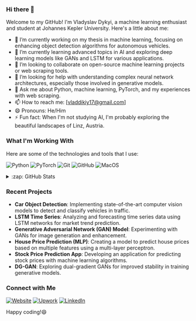 ### Hi there 👋

Welcome to my GitHub! I'm Vladyslav Dykyi, a machine learning enthusiast and student at Johannes Kepler University. Here's a little about me:

- 🔭 I’m currently working on my thesis in machine learning, focusing on enhancing object detection algorithms for autonomous vehicles.
- 🌱 I’m currently learning advanced topics in AI and exploring deep learning models like GANs and LSTM for various applications.
- 👯 I’m looking to collaborate on open-source machine learning projects or web scraping tools.
- 🤔 I’m looking for help with understanding complex neural network architectures, especially those involved in generative models.
- 💬 Ask me about Python, machine learning, PyTorch, and my experiences with web scraping.
- 📫 How to reach me: [vladdikiy17@gmail.com]
- 😄 Pronouns: He/Him
- ⚡ Fun fact: When I'm not studying AI, I'm probably exploring the beautiful landscapes of Linz, Austria.

### What I'm Working With
Here are some of the technologies and tools that I use:

![Python](https://img.shields.io/badge/-Python-black?style=flat-square&logo=Python)
![PyTorch](https://img.shields.io/badge/-PyTorch-black?style=flat-square&logo=PyTorch)
![Git](https://img.shields.io/badge/-Git-black?style=flat-square&logo=git)
![GitHub](https://img.shields.io/badge/-GitHub-181717?style=flat-square&logo=github)
![MacOS](https://img.shields.io/badge/-MacOS-black?style=flat-square&logo=Apple)

<details>
  <summary>:zap: GitHub Stats</summary>

  [![Vladyslav's GitHub stats](https://github-readme-stats.vercel.app/api?username=dykyivladk1&show_icons=true)](https://github.com/anuraghazra/github-readme-stats)

</details>

### Recent Projects

- **Car Object Detection**: Implementing state-of-the-art computer vision models to detect and classify vehicles in traffic.
- **LSTM Time Series**: Analyzing and forecasting time series data using LSTM networks for market trend prediction.
- **Generative Adversarial Network (GAN) Model**: Experimenting with GANs for image generation and enhancement.
- **House Price Prediction (MLP)**: Creating a model to predict house prices based on multiple features using a multi-layer perceptron.
- **Stock Price Prediction App**: Developing an application for predicting stock prices with machine learning algorithms.
- **DG-GAN**: Exploring dual-gradient GANs for improved stability in training generative models.

### Connect with Me

[![Website](https://img.shields.io/website?label=portcode.at&style=for-the-badge&url=https%3A%2F%2Fportcode.at)](https://portcode.at/)
[![Upwork](https://img.shields.io/badge/Upwork-6fda44?style=for-the-badge&logo=Upwork&logoColor=white)](https://www.upwork.com/freelancers/~01186f04fc2a233a08)
[![LinkedIn](https://img.shields.io/badge/LinkedIn-0077B5?style=for-the-badge&logo=linkedin&logoColor=white)](https://www.linkedin.com/in/vlad-dykyi-4321a9283/)

Happy coding!😄
